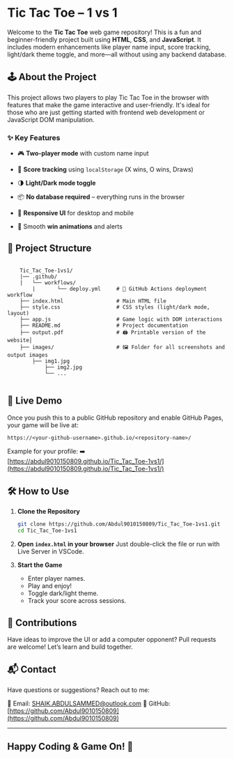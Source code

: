
# Tic Tac Toe – 1 vs 1

Welcome to the **Tic Tac Toe** web game repository! This is a fun and beginner-friendly project built using **HTML**, **CSS**, and **JavaScript**. It includes modern enhancements like player name input, score tracking, light/dark theme toggle, and more—all without using any backend database.

## 🕹️ About the Project

This project allows two players to play Tic Tac Toe in the browser with features that make the game interactive and user-friendly. It's ideal for those who are just getting started with frontend web development or JavaScript DOM manipulation.

### ✨ Key Features

* 🎮 **Two-player mode** with custom name input

* 🧠 **Score tracking** using `localStorage` (X wins, O wins, Draws)

* 🌗 **Light/Dark mode toggle**

* 📦 **No database required** – everything runs in the browser

* 📱 **Responsive UI** for desktop and mobile

* 🎉 Smooth **win animations** and alerts

## 📂 Project Structure

```

	Tic_Tac_Toe-1vs1/
	|── .github/
   	|	└── workflows/
        |		└── deploy.yml     # 🚀 GitHub Actions deployment workflow
	├── index.html           	   # Main HTML file
	├── style.css            	   # CSS styles (light/dark mode, layout)
	├── app.js               	   # Game logic with DOM interactions
	├── README.md            	   # Project documentation
	├── output.pdf          	   # 🖨️ Printable version of the website│
	├── images/             	   # 🖼️ Folder for all screenshots and output images
   		├── img1.jpg
    		├── img2.jpg
    		└── ...
    		
```

## 🚀 Live Demo

Once you push this to a public GitHub repository and enable GitHub Pages, your game will be live at:

```
https://<your-github-username>.github.io/<repository-name>/
```

Example for your profile:
➡️ [https://abdul9010150809.github.io/Tic_Tac_Toe-1vs1/](https://abdul9010150809.github.io/Tic_Tac_Toe-1vs1/)

## 🛠️ How to Use

1. **Clone the Repository**

   ```bash
   git clone https://github.com/Abdul9010150809/Tic_Tac_Toe-1vs1.git
   cd Tic_Tac_Toe-1vs1
   ```

2. **Open `index.html` in your browser**
   Just double-click the file or run with Live Server in VSCode.

3. **Start the Game**

   * Enter player names.
   * Play and enjoy!
   * Toggle dark/light theme.
   * Track your score across sessions.

## 🤝 Contributions

Have ideas to improve the UI or add a computer opponent?
Pull requests are welcome! Let’s learn and build together.

## 📬 Contact

Have questions or suggestions? Reach out to me:

📧 Email: [SHAIK.ABDULSAMMED@outlook.com](mailto:SHAIK.ABDULSAMMED@outlook.com)
🔗 GitHub: [https://github.com/Abdul9010150809](https://github.com/Abdul9010150809)

---

## Happy Coding & Game On! 🎯


